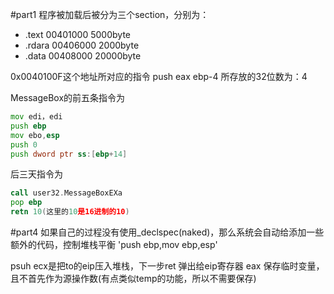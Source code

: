 #part1
程序被加载后被分为三个section，分别为：
* .text 00401000  5000byte
* .rdara 00406000 2000byte
* .data 00408000 20000byte

0x0040100F这个地址所对应的指令 push eax
ebp-4 所存放的32位数为：4

MessageBox的前五条指令为

```asm
mov edi，edi
push ebp
mov ebo,esp
push 0
push dword ptr ss:[ebp+14]
```
后三天指令为
```asm
call user32.MessageBoxEXa
pop ebp
retn 10(这里的10是16进制的10)
```



#part4
如果自己的过程没有使用_declspec(naked)，那么系统会自动给添加一些额外的代码，控制堆栈平衡
'push ebp,mov ebp,esp'

psuh ecx是把to的eip压入堆栈，下一步ret 弹出给eip寄存器
eax 保存临时变量，且不首先作为源操作数(有点类似temp的功能，所以不需要保存)